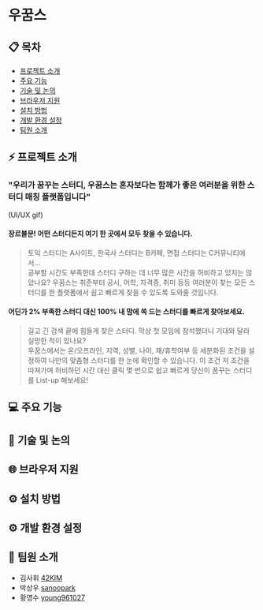 # 우꿈스
> 

## 📋 목차
- [프로젝트 소개](#프로젝트-소개)  
- [주요 기능](#주요-기능)  
- [기술 및 논의](#기술-및-논의)  
- [브라우저 지원](#브라우저-지원)  
- [설치 방법](#설치-방법)  
- [개발 환경 설정](#개발-환경-설정)  
- [팀원 소개](#팀원-소개)  

## ⚡ 프로젝트 소개
### "우리가 꿈꾸는 스터디, 우꿈스는 혼자보다는 함께가 좋은 여러분을 위한 스터디 매칭 플랫폼입니다"
(UI/UX gif)
#### 장르불문! 어떤 스터디든지 여기 한 곳에서 모두 찾을 수 있습니다.
> 토익 스터디는 A사이트, 한국사 스터디는 B카페, 면접 스터디는 C커뮤니티에서...  
> 공부할 시간도 부족한데 스터디 구하는 데 너무 많은 시간을 허비하고 있지는 않았나요? 우꿈스는 취준부터 공시, 어학, 자격증, 취미 등등 여러분이 찾는 모든 스터디를 한 플랫폼에서 쉽고 빠르게 찾을 수 있도록 도와줄 것입니다.
#### 어딘가 2% 부족한 스터디 대신 100% 내 맘에 쏙 드는 스터디를 빠르게 찾아보세요.
> 길고 긴 검색 끝에 힘들게 찾은 스터디. 막상 첫 모임에 참석했더니 기대와 달라 실망한 적이 있나요?  
> 우꿈스에서는 온/오프라인, 지역, 성별, 나이, 재/휴학여부 등 세분화된 조건을 설정하여 나만의 맞춤형 스터디를 한 눈에 확인할 수 있습니다. 이 조건 저 조건을 따져가며 허비하던 시간 대신 클릭 몇 번으로 쉽고 빠르게 당신이 꿈꾸는 스터디를 List-up 해보세요!

## 💻 주요 기능

## 📝 기술 및 논의

## 🌐 브라우저 지원

## ⚙️ 설치 방법

## ⚙️ 개발 환경 설정

## 🤝 팀원 소개
- 김사휘 [42KIM](https://github.com/42KIM)
- 박상우 [sanoopark](https://github.com/sanoopark)
- 황영수 [young961027](https://github.com/young961027)
